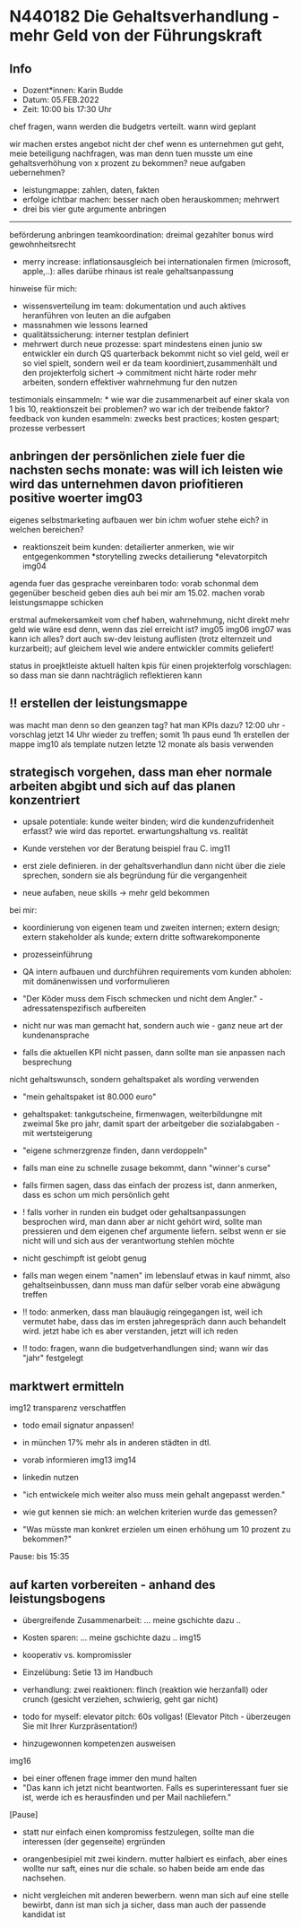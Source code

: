 #  N440182 Die Gehaltsverhandlung - mehr Geld von der Führungskraft

## Info
* Dozent*innen: Karin Budde
* Datum: 05.FEB.2022   
* Zeit: 10:00 bis 17:30 Uhr   


chef fragen, wann werden die budgetrs verteilt. wann wird geplant

wir machen erstes angebot
nicht der chef
wenn es unternehmen gut geht, meie beteiligung
nachfragen, was man denn tuen musste um eine gehaltsverhöhung von x prozent zu bekommen? neue aufgaben uebernehmen?

* leistungmappe: zahlen, daten, fakten
* erfolge ichtbar machen: besser nach oben herauskommen; mehrwert
* drei bis vier gute argumente anbringen
----
beförderung anbringen
teamkoordination:
dreimal gezahlter bonus wird gewohnheitsrecht
* merry increase: inflationsausgleich bei internationalen firmen (microsoft, apple,..): alles darübe rhinaus ist reale gehaltsanpassung

hinweise für mich:
* wissensverteilung im team: dokumentation und auch aktives heranführen von leuten an die aufgaben
* massnahmen wie lessons learned
* qualitätssicherung: interner testplan definiert
* mehrwert durch neue prozesse: spart mindestens einen junio sw entwickler ein durch QS
quarterback bekommt nicht so viel geld, weil er so viel spielt, sondern weil er da team koordiniert,zusammenhält und den projekterfolg sichert
-> commitment
nicht härte roder mehr arbeiten, sondern effektiver
wahrnehmung fur den nutzen


testimonials einsammeln: * wie war die zusammenarbeit auf einer skala von 1 bis 10, reaktionszeit bei problemen? wo war ich der treibende faktor?
feedback von kunden esammeln: zwecks best practices;
kosten gespart; prozesse verbessert


anbringen der persönlichen ziele fuer die nachsten sechs monate: was will ich leisten
wie wird das unternehmen davon priofitieren
positive woerter
img03
----
eigenes selbstmarketing aufbauen
wer bin ichm wofuer stehe eich?
in welchen bereichen?

* reaktionszeit beim kunden: detailierter anmerken, wie wir entgegenkommen
*storytelling zwecks detailierung
*elevatorpitch
img04


agenda fuer das gesprache vereinbaren
todo: vorab schonmal dem gegenüber bescheid geben
dies auh bei mir am 15.02. machen
vorab leistungsmappe schicken

erstmal aufmekersamkeit vom chef haben, wahrnehmung, nicht direkt mehr geld
wie wäre esd denn, wenn das ziel erreicht ist?
img05
img06
img07
was kann ich alles? dort auch sw-dev leistung auflisten (trotz elternzeit und kurzarbeit); auf gleichem level wie andere entwickler commits geliefert!

status in proejktleiste aktuell halten
kpis für einen projekterfolg vorschlagen: so dass man sie dann nachträglich reflektieren kann

## !! erstellen der leistungsmappe

was macht man denn so den geanzen tag?
hat man KPIs dazu?
12:00 uhr - vorschlag jetzt 14 Uhr wieder zu treffen; somit 1h paus eund 1h erstellen der mappe
img10 als template nutzen
letzte 12 monate als basis verwenden


strategisch vorgehen, dass man eher normale arbeiten abgibt und sich auf das planen konzentriert
---------------------
* upsale potentiale: kunde weiter binden; wird die kundenzufridenheit erfasst? wie wird das reportet. erwartungshaltung vs. realität
* Kunde verstehen vor der Beratung
beispiel frau C.
img11

* erst ziele definieren. in der gehaltsverhandlun dann nicht über die ziele sprechen, sondern sie als begründung für die vergangenheit
* neue aufaben, neue skills -> mehr geld bekommen

bei mir:
* koordinierung von eigenen team und zweiten internen; extern design; extern stakeholder als kunde; extern dritte softwarekomponente
* prozesseinführung
* QA intern aufbauen und durchführen
requirements vom kunden abholen: mit domänenwissen und vorformulieren
* "Der Köder muss dem Fisch schmecken und nicht dem Angler." - adressatenspezifisch aufbereiten
* nicht nur was man gemacht hat, sondern auch wie - ganz neue art der kundenansprache

* falls die aktuellen KPI nicht passen, dann sollte man sie anpassen nach besprechung

nicht gehaltswunsch, sondern gehaltspaket als wording verwenden
* "mein gehaltspaket ist 80.000 euro"
* gehaltspaket: tankgutscheine, firmenwagen, weiterbildungne mit zweimal 5ke pro jahr, damit spart der arbeitgeber die sozialabgaben - mit wertsteigerung

* "eigene schmerzgrenze finden, dann verdoppeln"
* falls man eine zu schnelle zusage bekommt, dann "winner's curse"
* falls firmen sagen, dass das einfach der prozess ist, dann anmerken, dass es schon um mich persönlich geht

* ! falls vorher in runden ein budget oder gehaltsanpassungen besprochen wird, man dann aber ar nicht gehört wird, sollte man pressieren und dem eigenen chef argumente liefern. selbst wenn er sie nicht will und sich aus der verantwortung stehlen möchte
* nicht geschimpft ist gelobt genug
* falls man wegen einem "namen" im lebenslauf etwas in kauf nimmt, also gehaltseinbussen, dann muss man dafür selber vorab eine abwägung treffen

* !! todo: anmerken, dass man blauäugig reingegangen ist, weil ich vermutet habe, dass das im ersten jahregespräch dann auch behandelt wird. jetzt habe ich es aber verstanden, jetzt will ich reden

* !! todo: fragen, wann die budgetverhandlungen sind; wann wir das "jahr" festgelegt

## marktwert ermitteln
img12
transparenz verschatffen

* todo email signatur anpassen!

* in münchen 17% mehr als in anderen städten in dtl.
* vorab informieren
img13
img14
* linkedin nutzen

* "ich entwickele mich weiter also muss mein gehalt angepasst werden."
* wie gut kennen sie mich: an welchen kriterien wurde das gemessen?
* "Was müsste man konkret erzielen um einen erhöhung um 10 prozent zu bekommen?"

Pause: bis 15:35

## auf karten vorbereiten - anhand des leistungsbogens
* übergreifende Zusammenarbeit: ... meine gschichte dazu ..
* Kosten sparen: ... meine gschichte dazu ..
img15

* kooperativ vs. kompromissler
* Einzelübung: Setie 13 im Handbuch

* verhandlung: zwei reaktionen: flinch (reaktion wie herzanfall) oder crunch (gesicht verziehen, schwierig, geht gar nicht)

* todo for myself: elevator pitch: 60s vollgas! (Elevator Pitch - überzeugen Sie mit Ihrer Kurzpräsentation!)

* hinzugewonnen kompetenzen ausweisen

img16
* bei einer offenen frage immer den mund halten
* "Das kann ich jetzt nicht beantworten.  Falls es superinteressant fuer sie ist, werde ich es herausfinden und per Mail nachliefern."

[Pause]

* statt nur einfach einen kompromiss festzulegen, sollte man die interessen (der gegenseite) ergründen
* orangenbesipiel mit zwei kindern. mutter halbiert es einfach, aber eines wollte nur saft, eines nur die schale. so haben beide am ende das nachsehen.

* nicht vergleichen mit anderen bewerbern. wenn man sich auf eine stelle bewirbt, dann ist man sich ja sicher, dass man auch der passende kandidat ist

